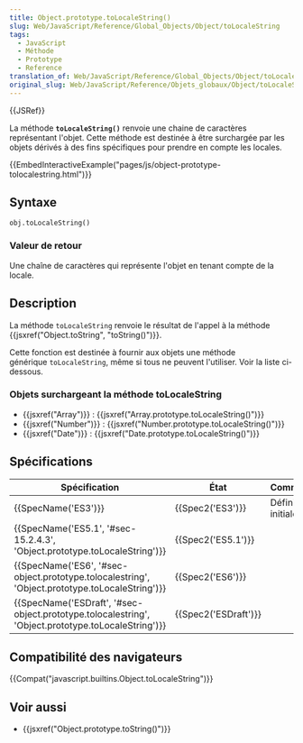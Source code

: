 ```yaml
---
title: Object.prototype.toLocaleString()
slug: Web/JavaScript/Reference/Global_Objects/Object/toLocaleString
tags:
  - JavaScript
  - Méthode
  - Prototype
  - Reference
translation_of: Web/JavaScript/Reference/Global_Objects/Object/toLocaleString
original_slug: Web/JavaScript/Reference/Objets_globaux/Object/toLocaleString
---
```

{{JSRef}}

La méthode **`toLocaleString()`** renvoie une chaine de caractères représentant l'objet. Cette méthode est destinée à être surchargée par les objets dérivés à des fins spécifiques pour prendre en compte les locales.

{{EmbedInteractiveExample("pages/js/object-prototype-tolocalestring.html")}}

## Syntaxe

    obj.toLocaleString()

### Valeur de retour

Une chaîne de caractères qui représente l'objet en tenant compte de la locale.

## Description

La méthode `toLocaleString` renvoie le résultat de l'appel à la méthode {{jsxref("Object.toString", "toString()")}}.

Cette fonction est destinée à fournir aux objets une méthode générique `toLocaleString`, même si tous ne peuvent l'utiliser. Voir la liste ci-dessous.

### Objets surchargeant la méthode toLocaleString

- {{jsxref("Array")}} : {{jsxref("Array.prototype.toLocaleString()")}}
- {{jsxref("Number")}} : {{jsxref("Number.prototype.toLocaleString()")}}
- {{jsxref("Date")}} : {{jsxref("Date.prototype.toLocaleString()")}}

## Spécifications

| Spécification                                                                                                                        | État                         | Commentaires         |
| ------------------------------------------------------------------------------------------------------------------------------------ | ---------------------------- | -------------------- |
| {{SpecName('ES3')}}                                                                                                             | {{Spec2('ES3')}}         | Définition initiale. |
| {{SpecName('ES5.1', '#sec-15.2.4.3', 'Object.prototype.toLocaleString')}}                                     | {{Spec2('ES5.1')}}     |                      |
| {{SpecName('ES6', '#sec-object.prototype.tolocalestring', 'Object.prototype.toLocaleString')}}         | {{Spec2('ES6')}}         |                      |
| {{SpecName('ESDraft', '#sec-object.prototype.tolocalestring', 'Object.prototype.toLocaleString')}} | {{Spec2('ESDraft')}} |                      |

## Compatibilité des navigateurs

{{Compat("javascript.builtins.Object.toLocaleString")}}

## Voir aussi

- {{jsxref("Object.prototype.toString()")}}
